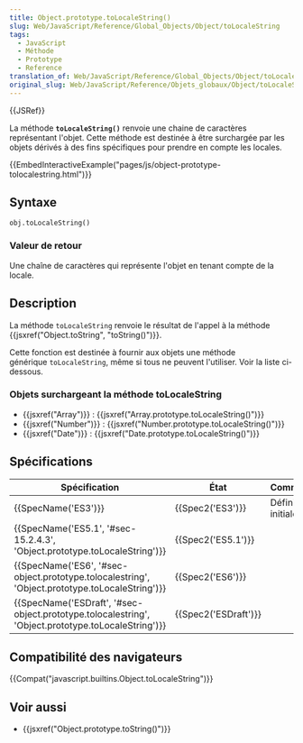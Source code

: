 ```yaml
---
title: Object.prototype.toLocaleString()
slug: Web/JavaScript/Reference/Global_Objects/Object/toLocaleString
tags:
  - JavaScript
  - Méthode
  - Prototype
  - Reference
translation_of: Web/JavaScript/Reference/Global_Objects/Object/toLocaleString
original_slug: Web/JavaScript/Reference/Objets_globaux/Object/toLocaleString
---
```

{{JSRef}}

La méthode **`toLocaleString()`** renvoie une chaine de caractères représentant l'objet. Cette méthode est destinée à être surchargée par les objets dérivés à des fins spécifiques pour prendre en compte les locales.

{{EmbedInteractiveExample("pages/js/object-prototype-tolocalestring.html")}}

## Syntaxe

    obj.toLocaleString()

### Valeur de retour

Une chaîne de caractères qui représente l'objet en tenant compte de la locale.

## Description

La méthode `toLocaleString` renvoie le résultat de l'appel à la méthode {{jsxref("Object.toString", "toString()")}}.

Cette fonction est destinée à fournir aux objets une méthode générique `toLocaleString`, même si tous ne peuvent l'utiliser. Voir la liste ci-dessous.

### Objets surchargeant la méthode toLocaleString

- {{jsxref("Array")}} : {{jsxref("Array.prototype.toLocaleString()")}}
- {{jsxref("Number")}} : {{jsxref("Number.prototype.toLocaleString()")}}
- {{jsxref("Date")}} : {{jsxref("Date.prototype.toLocaleString()")}}

## Spécifications

| Spécification                                                                                                                        | État                         | Commentaires         |
| ------------------------------------------------------------------------------------------------------------------------------------ | ---------------------------- | -------------------- |
| {{SpecName('ES3')}}                                                                                                             | {{Spec2('ES3')}}         | Définition initiale. |
| {{SpecName('ES5.1', '#sec-15.2.4.3', 'Object.prototype.toLocaleString')}}                                     | {{Spec2('ES5.1')}}     |                      |
| {{SpecName('ES6', '#sec-object.prototype.tolocalestring', 'Object.prototype.toLocaleString')}}         | {{Spec2('ES6')}}         |                      |
| {{SpecName('ESDraft', '#sec-object.prototype.tolocalestring', 'Object.prototype.toLocaleString')}} | {{Spec2('ESDraft')}} |                      |

## Compatibilité des navigateurs

{{Compat("javascript.builtins.Object.toLocaleString")}}

## Voir aussi

- {{jsxref("Object.prototype.toString()")}}
